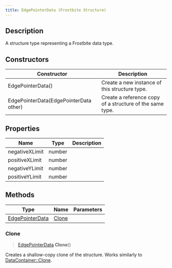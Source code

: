 ```yaml
---
title: EdgePointerData (Frostbite Structure)
---
```

## Description

A structure type representing a Frostbite data type.

## Constructors

| Constructor                            | Description                                              |
| -------------------------------------- | -------------------------------------------------------- |
| EdgePointerData()                      | Create a new instance of this structure type.            |
| EdgePointerData(EdgePointerData other) | Create a reference copy of a structure of the same type. |

## Properties

| Name           | Type   | Description |
| -------------- | ------ | ----------- |
| negativeXLimit | number |             |
| positiveXLimit | number |             |
| negativeYLimit | number |             |
| positiveYLimit | number |             |

## Methods

| Type                               | Name            | Parameters |
| ---------------------------------- | --------------- | ---------- |
| [EdgePointerData](EdgePointerData) | [Clone](#clone) |            |

### Clone

> [EdgePointerData](EdgePointerData) **Clone**()

Creates a shallow-copy clone of the structure. Works similarly to [DataContainer::Clone](/vext/ref/cls/shr/datacontainer#clone).
